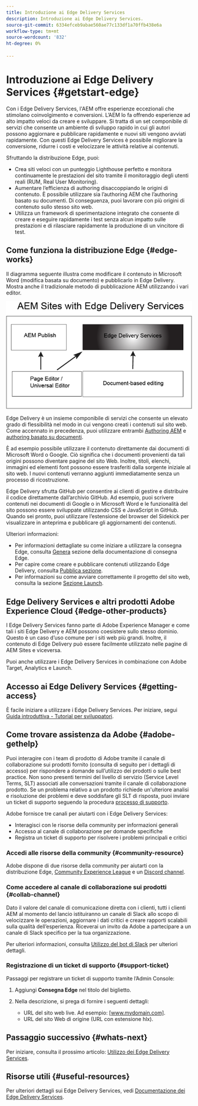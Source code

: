 ```yaml
---
title: Introduzione ai Edge Delivery Services
description: Introduzione ai Edge Delivery Services.
source-git-commit: 6334efceb9abae560ae77c133df1a70ffb438e6a
workflow-type: tm+mt
source-wordcount: '832'
ht-degree: 0%

---
```



# Introduzione ai Edge Delivery Services {#getstart-edge}

Con i Edge Delivery Services, l&#39;AEM offre esperienze eccezionali che stimolano coinvolgimento e conversioni. L’AEM lo fa offrendo esperienze ad alto impatto veloci da creare e sviluppare. Si tratta di un set componibile di servizi che consente un ambiente di sviluppo rapido in cui gli autori possono aggiornare e pubblicare rapidamente e nuovi siti vengono avviati rapidamente. Con questi Edge Delivery Services è possibile migliorare la conversione, ridurre i costi e velocizzare le attività relative ai contenuti.

Sfruttando la distribuzione Edge, puoi:

* Crea siti veloci con un punteggio Lighthouse perfetto e monitora continuamente le prestazioni del sito tramite il monitoraggio degli utenti reali (RUM, Real User Monitoring).
* Aumentare l’efficienza di authoring disaccoppiando le origini di contenuto. È possibile utilizzare sia l’authoring AEM che l’authoring basato su documenti. Di conseguenza, puoi lavorare con più origini di contenuto sullo stesso sito web.
* Utilizza un framework di sperimentazione integrato che consente di creare e eseguire rapidamente i test senza alcun impatto sulle prestazioni e di rilasciare rapidamente la produzione di un vincitore di test.

## Come funziona la distribuzione Edge {#edge-works}

Il diagramma seguente illustra come modificare il contenuto in Microsoft Word (modifica basata su documento) e pubblicarlo in Edge Delivery. Mostra anche il tradizionale metodo di pubblicazione AEM utilizzando i vari editor.

![Architettura di consegna Edge](assets/edgedelivery.png)

Edge Delivery è un insieme componibile di servizi che consente un elevato grado di flessibilità nel modo in cui vengono creati i contenuti sul sito web. Come accennato in precedenza, puoi utilizzare entrambi [Authoring AEM](https://experienceleague.adobe.com/docs/experience-manager-cloud-service/content/sites/authoring/getting-started/concepts.html) e [authoring basato su documenti](https://www.hlx.live/docs/authoring).

È ad esempio possibile utilizzare il contenuto direttamente dai documenti di Microsoft Word o Google. Ciò significa che i documenti provenienti da tali origini possono diventare pagine del sito Web. Inoltre, titoli, elenchi, immagini ed elementi font possono essere trasferiti dalla sorgente iniziale al sito web. I nuovi contenuti verranno aggiunti immediatamente senza un processo di ricostruzione.

Edge Delivery sfrutta GitHub per consentire ai clienti di gestire e distribuire il codice direttamente dall’archivio GitHub. Ad esempio, puoi scrivere contenuti nei documenti di Google o in Microsoft Word e le funzionalità del sito possono essere sviluppate utilizzando CSS e JavaScript in GitHub. Quando sei pronto, puoi utilizzare l’estensione del browser del Sidekick per visualizzare in anteprima e pubblicare gli aggiornamenti dei contenuti.

Ulteriori informazioni:

* Per informazioni dettagliate su come iniziare a utilizzare la consegna Edge, consulta [Genera](https://www.hlx.live/docs/#build) sezione della documentazione di consegna Edge.
* Per capire come creare e pubblicare contenuti utilizzando Edge Delivery, consulta [Pubblica sezione](https://www.hlx.live/docs/authoring).
* Per informazioni su come avviare correttamente il progetto del sito web, consulta la sezione [Sezione Launch](https://www.hlx.live/docs/#launch).

## Edge Delivery Services e altri prodotti Adobe Experience Cloud {#edge-other-products}

I Edge Delivery Services fanno parte di Adobe Experience Manager e come tali i siti Edge Delivery e AEM possono coesistere sullo stesso dominio. Questo è un caso d’uso comune per i siti web più grandi. Inoltre, il contenuto di Edge Delivery può essere facilmente utilizzato nelle pagine di AEM Sites e viceversa.

Puoi anche utilizzare i Edge Delivery Services in combinazione con Adobe Target, Analytics e Launch.

## Accesso ai Edge Delivery Services {#getting-access}

È facile iniziare a utilizzare i Edge Delivery Services. Per iniziare, segui [Guida introduttiva - Tutorial per sviluppatori](https://www.hlx.live/developer/tutorial).

## Come trovare assistenza da Adobe {#adobe-gethelp}

Puoi interagire con i team di prodotto di Adobe tramite il canale di collaborazione sui prodotti fornito (consulta di seguito per i dettagli di accesso) per rispondere a domande sull’utilizzo dei prodotti o sulle best practice. Non sono presenti termini del livello di servizio (Service Level Terms, SLT) associati alle conversazioni tramite il canale di collaborazione prodotto. Se un problema relativo a un prodotto richiede un&#39;ulteriore analisi e risoluzione dei problemi e deve soddisfare gli SLT di risposta, puoi inviare un ticket di supporto seguendo la procedura [processo di supporto](https://experienceleague.adobe.com/?lang=en&amp;support-tab=home#support).

Adobe fornisce tre canali per aiutarti con i Edge Delivery Services:

* Interagisci con le risorse della community per informazioni generali
* Accesso al canale di collaborazione per domande specifiche
* Registra un ticket di supporto per risolvere i problemi principali e critici

### Accedi alle risorse della community {#community-resource}

Adobe dispone di due risorse della community per aiutarti con la distribuzione Edge, [Community Experience League](https://adobe.ly/3RzitVw) e un [Discord channel](https://discord.gg/YFTKQK8M).

### Come accedere al canale di collaborazione sui prodotti {#collab-channel}

Dato il valore del canale di comunicazione diretta con i clienti, tutti i clienti AEM al momento del lancio istituiranno un canale di Slack allo scopo di velocizzare le operazioni, aggiornare i dati critici e creare rapporti scalabili sulla qualità dell’esperienza. Riceverai un invito da Adobe a partecipare a un canale di Slack specifico per la tua organizzazione.

Per ulteriori informazioni, consulta [Utilizzo del bot di Slack](https://www.hlx.live/docs/slack) per ulteriori dettagli.

### Registrazione di un ticket di supporto {#support-ticket}

Passaggi per registrare un ticket di supporto tramite l’Admin Console:

1. Aggiungi **Consegna Edge** nel titolo del biglietto.
2. Nella descrizione, si prega di fornire i seguenti dettagli:

   * URL del sito web live. Ad esempio: [www.mydomain.com].
   * URL del sito Web di origine (URL con estensione hlx).

## Passaggio successivo {#whats-next}

Per iniziare, consulta il prossimo articolo: [Utilizzo dei Edge Delivery Services](/help/edge/using.md).

## Risorse utili {#useful-resources}

Per ulteriori dettagli sui Edge Delivery Services, vedi [Documentazione dei Edge Delivery Services](https://www.hlx.live/docs/).
